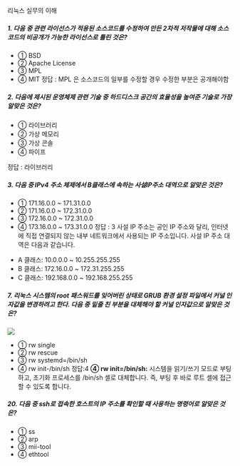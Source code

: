 리눅스 실무의 이해
##### 1. 다음 중 관련 라이선스가 적용된 소스코드를 수정하여 만든 2차적 저작물에 대해 소스코드의 비공개가 가능한 라이선스로 틀린 것은?

- ① BSD
- ② Apache License
- ③ MPL
- ④ MIT
정답 : MPL 은 소스코드의 일부를 수정할 경우 수정한 부분은 공개해야함


##### 2. 다음에 제시된 운영체제 관련 기술 중 하드디스크 공간의 효율성을 높여준 기술로 가장 알맞은 것은?

- ① 라이브러리
- ② 가상 메모리
- ③ 가상 콘솔
- ④ 파이프

정답 : 라이브러리

##### 3. 다음 중 IPv4 주소 체제에서 B클래스에 속하는 사설IP주소 대역으로 알맞은 것은?

- ① 171.16.0.0 ~ 171.31.0.0
- ② 171.16.0.0 ~ 172.31.0.0
- ③ 172.16.0.0 ~ 172.31.0.0
- ④ 173.16.0.0 ~ 173.31.0.0
정답 : 3
사설 IP 주소는 공인 IP 주소와 달리, 인터넷에 직접 연결되지 않는 내부 네트워크에서 사용되는 IP 주소입니다. 사설 IP 주소 대역은 다음과 같습니다. 
* A 클래스: 10.0.0.0 ~ 10.255.255.255
* B 클래스: 172.16.0.0 ~ 172.31.255.255 
* C 클래스: 192.168.0.0 ~ 192.168.255.255

##### 7. 리눅스 시스템의 root 패스워드를 잊어버린 상태로 GRUB 환경 설정 파일에서 커널 인자값을 변경하려고 한다. 다음 중 밑줄 친 부분을 대체해야 할 커널 인자값으로 알맞은 것은?

![](https://www.kinz.kr/data/exam/I32YxNpr-/r120230311m7-3Um-DNpZcb.gif)

- ① rw single
- ② rw rescue
- ③ rw systemd=/bin/sh
- ④ rw init-/bin/sh
정답:4
**④ rw init=/bin/sh:** 시스템을 읽기/쓰기 모드로 부팅하고, 초기화 프로세스를 /bin/sh 셸로 대체합니다. 즉, 부팅 후 바로 루트 셸에 접근할 수 있도록 합니다.

##### 20. 다음 중 ssh로 접속한 호스트의 IP 주소를 확인할 때 사용하는 명령어로 알맞은 것은?

- ① ss
- ② arp
- ③ mii-tool
- ④ ethtool
